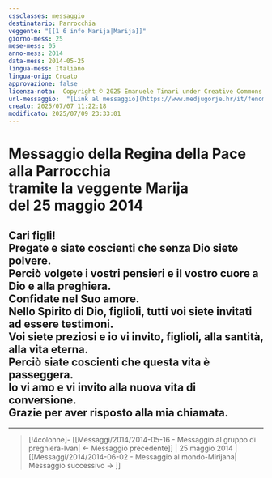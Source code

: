 ```yaml
---
cssclasses: messaggio
destinatario: Parrocchia
veggente: "[[1 6 info Marija|Marija]]"
giorno-mess: 25
mese-mess: 05
anno-mess: 2014
data-mess: 2014-05-25
lingua-mess: Italiano
lingua-orig: Croato
approvazione: false
licenza-nota:  Copyright © 2025 Emanuele Tinari under Creative Commons BY-NC-SA 4.0 https://creativecommons.org/licenses/by-nc-sa/4.0/
url-messaggio:  "[Link al messaggio](https://www.medjugorje.hr/it/fenomeno-di-medjugorje/messaggi-della-madonna/?datum=2014-5-25)"
creato: 2025/07/07 11:22:18
modificato: 2025/07/09 23:33:01
---
```


# Messaggio della Regina della Pace<br>alla Parrocchia<br>tramite la veggente Marija<br>del 25 maggio 2014

## Cari figli!<br>Pregate e siate coscienti che senza Dio siete polvere.<br>Perciò volgete i vostri pensieri e il vostro cuore a Dio e alla preghiera.<br>Confidate nel Suo amore.<br>Nello Spirito di Dio, figlioli, tutti voi siete invitati ad essere testimoni.<br>Voi siete preziosi e io vi invito, figlioli, alla santità, alla vita eterna.<br>Perciò siate coscienti che questa vita è passeggera.<br>Io vi amo e vi invito alla nuova vita di conversione.<br>Grazie per aver risposto alla mia chiamata.

***

> [!4colonne]- [[Messaggi/2014/2014-05-16 - Messaggio al gruppo di preghiera-Ivan| ← Messaggio precedente]] | 25 maggio 2014 | [[Messaggi/2014/2014-06-02 - Messaggio al mondo-Mirijana| Messaggio successivo → ]]